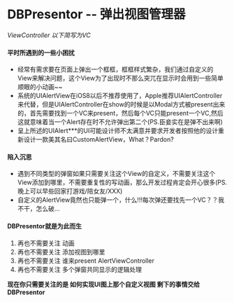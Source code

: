 # DBPresentor -- 弹出视图管理器

*ViewController 以下简写为VC*
#### 平时所遇到的一些小困扰
* 经常有需求要在页面上弹出一个框框，框框样式繁杂，我们通过自定义的View来解决问题，这个View为了出现时不那么突兀在显示时会用到一些简单顺眼的小动画~~
* 系统的UIAlertView在iOS8以后不推荐使用了，Apple推荐UIAlertController来代替，但是UIAlertController在show的时候是以Modal方式被present出来的，首先需要找到一个VC来present，然后每个VC只能present一个VC,然后这就意味着当一个Alert存在时不允许弹出第二个(PS.臣妾实在是弹不出来啊)
* 呈上所述的UIAlert***的UI可能设计师不太满意并要求开发者按照他的设计重新设计一款美其名曰CustomAlertView，What？Pardon?

#### 陷入沉思
* 遇到不同类型的弹窗如果只需要关注这个View的自定义，不需要关注这个View添加到哪里，不需要重复性的写动画，那么开发过程肯定会开心很多(PS.晚上可以早些回家打游戏/陪女友/XXX)
* 自定义的AlertView竟然也只能弹一个，什么!!!每次弹还要找先一个VC？？我不干，怎么破...

#### DBPresentor就是为此而生
1. 再也不需要关注 动画
2. 再也不需要关注 添加视图到哪里
3. 再也不需要关注 谁来present AlertViewController
4. 再也不需要关注 多个弹窗共同显示的逻辑处理

**现在你只需要关注的是
 如何实现UI图上那个自定义视图
 剩下的事情交给DBPresentor**

